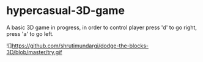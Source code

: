 # hypercasual-3D-game
A basic 3D game in progress, in order to control player press 'd' to go right, press 'a' to go left.

![]https://github.com/shrutimundargi/dodge-the-blocks-3D/blob/master/try.gif
